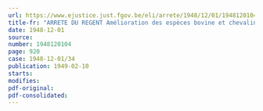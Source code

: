 ```yaml
---
url: https://www.ejustice.just.fgov.be/eli/arrete/1948/12/01/1948120104/justel
title-fr: "ARRETE DU REGENT Amélioration des espèces bovine et chevaline. - Jurys d'expertise. - Frais de route. - Indemnités de vacation"
date: 1948-12-01
source:
number: 1948120104
page: 920
case: 1948-12-01/34
publication: 1949-02-10
starts:
modifies:
pdf-original:
pdf-consolidated:
---
```


